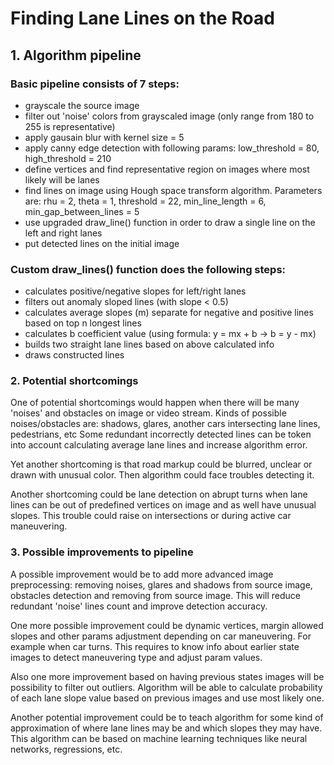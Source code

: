 # **Finding Lane Lines on the Road** 

## 1. Algorithm pipeline
### Basic pipeline consists of 7 steps:
 - grayscale the source image
 - filter out 'noise' colors from grayscaled image (only range from 180 to 255 is representative)
 - apply gausain blur with kernel size = 5 
 - apply canny edge detection with following params: low_threshold = 80, high_threshold = 210
 - define vertices and find representative region on images where most likely will be lanes
 - find lines on image using Hough space transform algorithm. Parameters are: rhu = 2, theta = 1, threshold = 22, min_line_length = 6, min_gap_between_lines = 5
 - use upgraded draw_line() function in order to draw a single line on the left and right lanes
 - put detected lines on the initial image

### Custom draw_lines() function does the following steps:
- calculates positive/negative slopes for left/right lanes 
- filters out anomaly sloped lines (with slope < 0.5)
- calculates average slopes (m) separate for negative and positive lines based on top n longest lines
- calculates b coefficient value (using formula: y = mx + b -> b = y - mx)
- builds two straight lane lines based on above calculated info
- draws constructed lines

### 2. Potential shortcomings
One of potential shortcomings would happen when there will be many 'noises' and obstacles on image or video stream. 
Kinds of possible noises/obstacles are: shadows, glares, another cars intersecting lane lines, pedestrians, etc
Some redundant incorrectly detected lines can be token into account calculating average lane lines and increase algorithm error.

Yet another shortcoming is that road markup could be blurred, unclear or drawn with unusual color. Then algorithm could face troubles detecting it. 

Another shortcoming could be lane detection on abrupt turns when lane lines can be out of predefined vertices on image and as well have unusual slopes. This trouble could raise on intersections or during active car maneuvering.

### 3. Possible improvements to pipeline

A possible improvement would be to add more advanced image preprocessing: removing noises, glares and shadows from source image, obstacles detection and removing  from source image. This will reduce redundant 'noise' lines count and improve detection accuracy.

One more possible improvement could be dynamic vertices, margin allowed slopes and other params adjustment depending on car maneuvering. For example when car turns. This requires to know info about earlier state images to detect maneuvering type and adjust param values.

Also one more improvement based on having previous states images will be possibility to filter out outliers. Algorithm will be able to calculate probability of each lane slope value based on previous images and use most likely one.

Another potential improvement could be to teach algorithm for some kind of approximation of where lane lines may be and which slopes they may have. This algorithm can be based on machine learning techniques like neural networks, regressions, etc.
